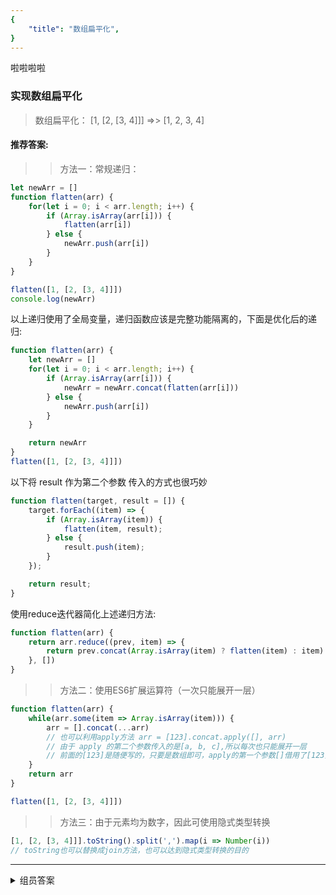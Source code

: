 ```yaml
---
{
    "title": "数组扁平化",
}
---
```


啦啦啦啦

### 实现数组扁平化

> 数组扁平化： [1, [2, [3, 4]]] =>> [1, 2, 3, 4]

#### 推荐答案:

>> 方法一：常规递归：

```js
let newArr = []
function flatten(arr) {
    for(let i = 0; i < arr.length; i++) {
        if (Array.isArray(arr[i])) {
            flatten(arr[i])
        } else {
            newArr.push(arr[i])
        }
    }
}

flatten([1, [2, [3, 4]]])
console.log(newArr)
```

以上递归使用了全局变量，递归函数应该是完整功能隔离的，下面是优化后的递归:

```js
function flatten(arr) {
    let newArr = []
    for(let i = 0; i < arr.length; i++) {
        if (Array.isArray(arr[i])) {
            newArr = newArr.concat(flatten(arr[i]))
        } else {
            newArr.push(arr[i])
        }
    }

    return newArr
}
flatten([1, [2, [3, 4]]])
```
以下将 result 作为第二个参数 传入的方式也很巧妙
```js
function flatten(target, result = []) {
    target.forEach((item) => {
        if (Array.isArray(item)) {
            flatten(item, result);
        } else {
            result.push(item);
        }
    });

    return result;
}
```

使用reduce迭代器简化上述递归方法:
```js
function flatten(arr) {
    return arr.reduce((prev, item) => {
        return prev.concat(Array.isArray(item) ? flatten(item) : item)
    }, [])
}
```

>> 方法二：使用ES6扩展运算符（一次只能展开一层）

```js
function flatten(arr) {
    while(arr.some(item => Array.isArray(item))) {
        arr = [].concat(...arr)
        // 也可以利用apply方法 arr = [123].concat.apply([], arr)
        // 由于 apply 的第二个参数传入的是[a, b, c],所以每次也只能展开一层
        // 前面的[123]是随便写的，只要是数组即可，apply的第一个参数[]借用了[123]的concat方法，才是真正的方法调用者
    }
    return arr
}

flatten([1, [2, [3, 4]]])
```

>> 方法三：由于元素均为数字，因此可使用隐式类型转换

```js
[1, [2, [3, 4]]].toString().split(',').map(i => Number(i))
// toString也可以替换成join方法，也可以达到隐式类型转换的目的
```

----

<details>
<summary>组员答案</summary>

#### johninch

>> 方法一：常规递归：

```js
let newArr = []
function flatten(arr) {
    for(let i = 0; i < arr.length; i++) {
        if (Array.isArray(arr[i])) {
            flatten(arr[i])
        } else {
            newArr.push(arr[i])
        }
    }
}

flatten([1, [2, [3, 4]]])
console.log(newArr)
```

以上递归使用了全局变量，递归函数应该是完整功能隔离的，下面是优化后的递归:

```js
function flatten(arr) {
    let newArr = []
    for(let i = 0; i < arr.length; i++) {
        if (Array.isArray(arr[i])) {
            newArr = newArr.concat(flatten(arr[i]))
        } else {
            newArr.push(arr[i])
        }
    }

    return newArr
}
flatten([1, [2, [3, 4]]])
```

使用reduce迭代器简化上述递归方法:
```js
function flatten(arr) {
    return arr.reduce((prev, item) => {
        return prev.concat(Array.isArray(item) ? flatten(item) : item)
    }, [])
}
```

>> 方法二：使用ES6扩展运算符（一次只能展开一层）

```js
function flatten(arr) {
    while(arr.some(item => Array.isArray(item))) {
        arr = [].concat(...arr)
    }
    return arr
}

flatten([1, [2, [3, 4]]])
```

>> 方法三：由于元素均为数字，因此可使用隐式类型转换

```js
[1, [2, [3, 4]]].toString().split(',').map(i => Number(i))
// toString也可以替换成join方法，也可以达到隐式类型转换的目的
```
----
#### febcat:

```javascript
const flattenArray = array => {
  if (!/\[\S+\]/.test(JSON.stringify(array))) {
    return array
  }

  return [
    ...new Set(
      array.reduce((arr, item) => {
        return Array.isArray(item) ?  arr.concat(flattenArray(item)) : arr.concat(item)
      },[])
    )
  ]
}

```
----
#### Caleb:

* 1. 使用ES6 flat方法

``` javascript
[1, [2, [3, 4]]].flat(Infinity)

```
* 2. 使用Generate函数语法 实现flat的功能

``` javascript
const arr = [1, [2, [3, 4]]];
const flatCopy = function* (a) {
	if (!Array.isArray(a)){
		return false;
	}

	const len = a.length;
	for (let i=0; i < len; i++){
		const item = a[i];
		if (typeof item === 'number'){
			yield item
		} else {
			yield* flatCopy(item)
		}
	}
}

const arr2 = [];

for(let j of flatCopy(arr)){
	arr2.push(j)
}

```
----
#### Xmtd:

```js
  function flatten(target, result = []) {
    target.forEach((item) => {
      if (Array.isArray(item)) {
        flatten(item, result);
      } else {
        result.push(item);
      }
    });

    return result;
  }
  
  // 方法
  target.flat(Infinity);

  // 类型改变了
  target.toString().split(',');
```
</details>
